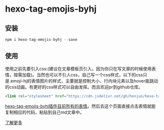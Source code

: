 # hexo-tag-emojis-byhj
## 安装
```js
npm i hexo-tag-emojis-byhj --save
```
## 使用
使用之前先要引入css:(建议在文章模板页引入，因为你只在写文章的时候使用表情，按需加载)。当然也可以不引人css，自己写一个css样式，以下的css只是.emoji-hj的表情图片的样式，主要就是控制大小、行内块元素以及hover能跳动的css动画。有更好的css样式可以自由发挥。而且欢迎pr到github仓库。
```html
<link rel="stylesheet" href="https://cdn.jsdelivr.net/gh/honjun/hexo-tag-emojis-byhj/css/emoji.css">
```
[hexo-tag-emojis-byhj插件目前所有的表情](https://www.hojun.cn/2019/04/05/hexo-tag-emojis-byhj%E6%8F%92%E4%BB%B6%E7%9B%AE%E5%89%8D%E6%89%80%E6%9C%89%E7%9A%84%E8%A1%A8%E6%83%85/)。然后去这个页面直接点击表情就能复制相应的代码，粘贴到自己md文章中。

[了解更多](https://www.hojun.cn/2019/04/05/Hexo%E5%8D%9A%E5%AE%A2%E4%B8%AD%E6%B7%BB%E5%8A%A0%E8%A1%A8%E6%83%85%E6%8F%92%E4%BB%B6emojis/)